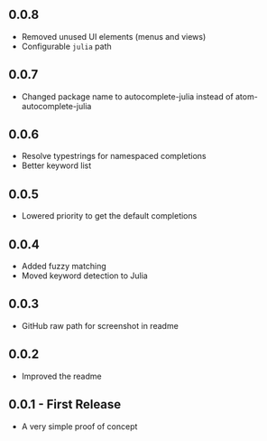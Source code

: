 ## 0.0.8
* Removed unused UI elements (menus and views)
* Configurable `julia` path

## 0.0.7
* Changed package name to autocomplete-julia instead of atom-autocomplete-julia

## 0.0.6
* Resolve typestrings for namespaced completions
* Better keyword list

## 0.0.5
* Lowered priority to get the default completions

## 0.0.4
* Added fuzzy matching
* Moved keyword detection to Julia

## 0.0.3
* GitHub raw path for screenshot in readme

## 0.0.2
* Improved the readme

## 0.0.1 - First Release
* A very simple proof of concept
